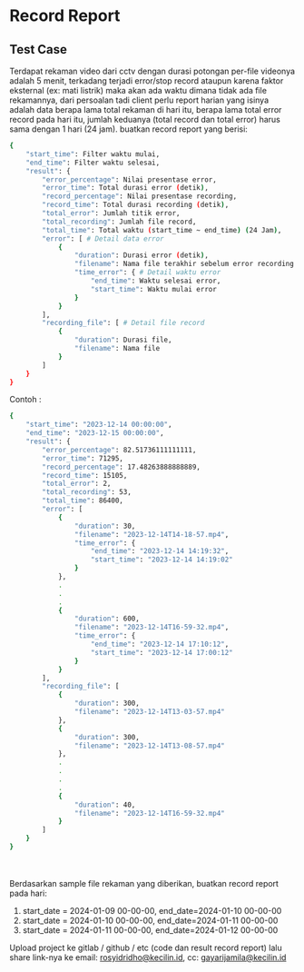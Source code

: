 # Record Report

## Test Case

Terdapat rekaman video dari cctv dengan durasi potongan per-file videonya adalah 5 menit, terkadang terjadi error/stop record ataupun karena faktor eksternal (ex: mati listrik) maka akan ada waktu dimana tidak ada file rekamannya, dari persoalan tadi client perlu report harian yang isinya adalah data berapa lama total rekaman di hari itu, berapa lama total error record pada hari itu, jumlah keduanya (total record dan total error) harus sama dengan 1 hari (24 jam).
buatkan record report yang berisi:

```sh
{
    "start_time": Filter waktu mulai,
    "end_time": Filter waktu selesai,
    "result": {
        "error_percentage": Nilai presentase error,
        "error_time": Total durasi error (detik),
        "record_percentage": Nilai presentase recording,
        "record_time": Total durasi recording (detik),
        "total_error": Jumlah titik error,
        "total_recording": Jumlah file record,
        "total_time": Total waktu (start_time ~ end_time) (24 Jam),
        "error": [ # Detail data error
            {
                "duration": Durasi error (detik),
                "filename": Nama file terakhir sebelum error recording (kalau tidak ada Null),
                "time_error": { # Detail waktu error
                    "end_time": Waktu selesai error,
                    "start_time": Waktu mulai error
                }
            }
        ],
        "recording_file": [ # Detail file record
            {
                "duration": Durasi file,
                "filename": Nama file
            }
        ]
    }
}
```

Contoh :

```sh
{
    "start_time": "2023-12-14 00:00:00",
    "end_time": "2023-12-15 00:00:00",
    "result": {
        "error_percentage": 82.51736111111111,
        "error_time": 71295,
        "record_percentage": 17.48263888888889,
        "record_time": 15105,
        "total_error": 2,
        "total_recording": 53,
        "total_time": 86400,
        "error": [
            {
                "duration": 30,
                "filename": "2023-12-14T14-18-57.mp4",
                "time_error": {
                    "end_time": "2023-12-14 14:19:32",
                    "start_time": "2023-12-14 14:19:02"
                }
            },
            .
            .
            .
            {
                "duration": 600,
                "filename": "2023-12-14T16-59-32.mp4",
                "time_error": {
                    "end_time": "2023-12-14 17:10:12",
                    "start_time": "2023-12-14 17:00:12"
                }
            }
        ],
        "recording_file": [
            {
                "duration": 300,
                "filename": "2023-12-14T13-03-57.mp4"
            },
            {
                "duration": 300,
                "filename": "2023-12-14T13-08-57.mp4"
            },
            .
            .
            .
            .
            {
                "duration": 40,
                "filename": "2023-12-14T16-59-32.mp4"
            }
        ]
    }
}
```

\
\
Berdasarkan sample file rekaman yang diberikan, buatkan record report pada hari:

1. start_date = 2024-01-09 00-00-00, end_date=2024-01-10 00-00-00
2. start_date = 2024-01-10 00-00-00, end_date=2024-01-11 00-00-00
3. start_date = 2024-01-11 00-00-00, end_date=2024-01-12 00-00-00

Upload project ke gitlab / github / etc (code dan result record report) lalu share link-nya ke email: rosyidridho@kecilin.id, cc: gayarijamila@kecilin.id
